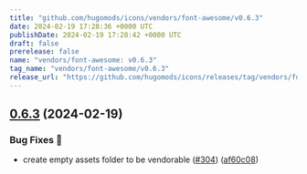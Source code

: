 ```yaml
---
title: "github.com/hugomods/icons/vendors/font-awesome/v0.6.3"
date: 2024-02-19 17:28:36 +0000 UTC
publishDate: 2024-02-19 17:28:42 +0000 UTC
draft: false
prerelease: false
name: "vendors/font-awesome: v0.6.3"
tag_name: "vendors/font-awesome/v0.6.3"
release_url: "https://github.com/hugomods/icons/releases/tag/vendors/font-awesome/v0.6.3"
---
```


## [0.6.3](https://github.com/hugomods/icons/compare/vendors/font-awesome/v0.6.2...vendors/font-awesome/v0.6.3) (2024-02-19)


### Bug Fixes 🐞

* create empty assets folder to be vendorable ([#304](https://github.com/hugomods/icons/issues/304)) ([af60c08](https://github.com/hugomods/icons/commit/af60c08eae72bc49233703dfb5ad3f305169e953))
